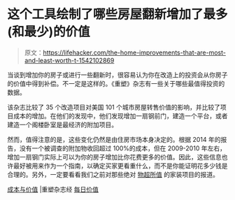 # 这个工具绘制了哪些房屋翻新增加了最多(和最少)的价值

> 原文：<https://lifehacker.com/the-home-improvements-that-are-most-and-least-worth-t-1542102869>

当谈到增加你的房子或进行一些翻新时，很容易认为你在改造上的投资会从你房子的价值中得到补偿。不一定是这样的。《重塑》杂志有一些关于哪些最值得投资的数据。



该杂志比较了 35 个改造项目对美国 101 个城市房屋转售价值的影响，并比较了项目成本的增加。在他们的发现中，他们发现增加一扇钢前门，建造一个平台，或者建造一个阁楼卧室是最经济的附加项目。

然而，值得注意的是，这些变化仍然是由住房市场本身决定的。根据 2014 年的报告，没有一个被调查的附加物收回超过 100%的成本，但在 2009-2010 年左右，增加一扇钢门实际上可以为你的房子增加比你花费更多的价值。因此，这些信息也许最好被用来作为一个指南，以确定买家更看重什么，而不是你能证明花多少钱是合理的。另外，一定要看看我们之前对那些绝对 [物超所值](https://lifehacker.com/home-improvement-projects-that-cost-more-than-theyre-w-1511442981) 的家装项目的报道。

[成本与价值](http://www.remodeling.hw.net/cost-vs-value/2014/) |重塑杂志经 [每日价值](http://www.dailyworth.com/posts/2505-are-these-remodeling-projects-worth-the-money/1)